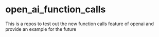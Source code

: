 # open_ai_function_calls
This is a repos to test out the new function calls feature of openai and provide an example for the future
